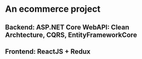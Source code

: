 # An ecommerce project
## Backend: ASP.NET Core WebAPI: Clean Archtecture, CQRS, EntityFrameworkCore
## Frontend: ReactJS + Redux
